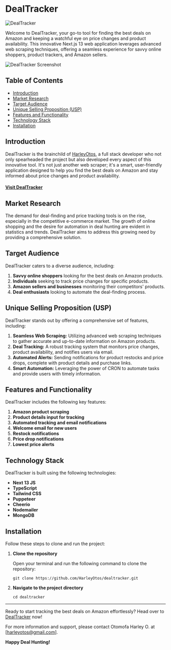 # DealTracker

![DealTracker](https://dealtracker-ten.vercel.app/assets/logo.png)

Welcome to DealTracker, your go-to tool for finding the best deals on Amazon and keeping a watchful eye on price changes and product availability. This innovative Next.js 13 web application leverages advanced web scraping techniques, offering a seamless experience for savvy online shoppers, product trackers, and Amazon sellers.

![DealTracker Screenshot](https://dealtracker-ten.vercel.app/assets/screenshot.jpeg)

## Table of Contents

- [Introduction](#introduction)
- [Market Research](#market-research)
- [Target Audience](#target-audience)
- [Unique Selling Proposition (USP)](#unique-selling-proposition-usp)
- [Features and Functionality](#features-and-functionality)
- [Technology Stack](#technology-stack)
- [Installation](#installation)


## Introduction

DealTracker is the brainchild of [HarleyOtos](https://github.com/HarleyOtos), a full stack developer who not only spearheaded the project but also developed every aspect of this innovative tool. It's not just another web scraper; it's a smart, user-friendly application designed to help you find the best deals on Amazon and stay informed about price changes and product availability.

  #### [Visit DealTracker](https://dealtracker-ten.vercel.app/)

## Market Research

The demand for deal-finding and price tracking tools is on the rise, especially in the competitive e-commerce market. The growth of online shopping and the desire for automation in deal hunting are evident in statistics and trends. DealTracker aims to address this growing need by providing a comprehensive solution.

## Target Audience

DealTracker caters to a diverse audience, including:

1. **Savvy online shoppers** looking for the best deals on Amazon products.
2. **Individuals** seeking to track price changes for specific products.
3. **Amazon sellers and businesses** monitoring their competitors' products.
4. **Deal enthusiasts** looking to automate the deal-finding process.

## Unique Selling Proposition (USP)

DealTracker stands out by offering a comprehensive set of features, including:

1. **Seamless Web Scraping:** Utilizing advanced web scraping techniques to gather accurate and up-to-date information on Amazon products.
2. **Deal Tracking:** A robust tracking system that monitors price changes, product availability, and notifies users via email.
3. **Automated Alerts:** Sending notifications for product restocks and price drops, complete with product details and purchase links.
4. **Smart Automation:** Leveraging the power of CRON to automate tasks and provide users with timely information.

## Features and Functionality

DealTracker includes the following key features:

1. **Amazon product scraping**
2. **Product details input for tracking**
3. **Automated tracking and email notifications**
4. **Welcome email for new users**
5. **Restock notifications**
6. **Price drop notifications**
7. **Lowest price alerts**

## Technology Stack

DealTracker is built using the following technologies:

- **Next 13 JS**
- **TypeScript**
- **Tailwind CSS**
- **Puppeteer**
- **Cheerio**
- **Nodemailer**
- **MongoDB**


## Installation
Follow these steps to clone and run the project:

1.  **Clone the repository**

    Open your terminal and run the following command to clone the repository:

    ```console
    git clone https://github.com/HarleyOtos/dealtracker.git
    ```

2.  **Navigate to the project directory**

      ```console
      cd dealtracker
      ```
---

Ready to start tracking the best deals on Amazon effortlessly? Head over to [DealTracker](https://dealtracker-ten.vercel.app/) now!

For more information and support, please contact Otomofa Harley O. at [harleyotos@gmail.com].


**Happy Deal Hunting!**
